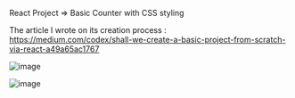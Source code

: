 React Project => Basic Counter with CSS styling

The article I wrote on its creation process : https://medium.com/codex/shall-we-create-a-basic-project-from-scratch-via-react-a49a65ac1767

![image](https://user-images.githubusercontent.com/90147636/177202779-0f09188a-7ae5-4012-9eb3-874383c148ad.png)

![image](https://user-images.githubusercontent.com/90147636/177204936-e4439578-3bbc-43e2-afd3-4e445db51a44.png)




